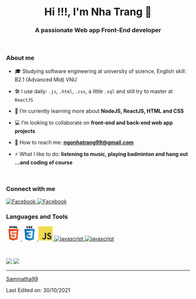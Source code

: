 <h1 align="center">Hi !!!, I'm Nha Trang 👋
<!-- <img align="right" width="300" src="https://emoji.gg/assets/emoji/7333-parrotdance.gif"></h1> -->
<h3 align="center">A passionate Web app Front-End developer</h3>

<br>
<h3>About me</h3>
        
- 🎓 Studying software engineering at university of science, English skill: B2.1 (Advanced Mid) VNU

- 🛠️ I use daily: `.js`, `.html`, `.css`, a little `.sql` and still try to master at `ReactJS`

- 📜 I’m currently learning more about **NodeJS, ReactJS, HTML and CSS**

- 💻 I’m looking to collaborate on **front-end and back-end web app projects**

- 📧 How to reach me: **ngonhatrang99@gmail.com**

- ⚡ What I like to do: **listening to music, playing badminton and hang out ...and coding of course**

<br>
<h3>Connect with me</h3>
<span float="left">
        <a href="https://www.facebook.com/nhatrang.ngo.18/" target="_blank">
            <img src="https://img.shields.io/badge/Facebook-1877F2?style=for-the-badge&logo=facebook&logoColor=white" alt="Facebook"  height="40"/>
        </a>
        <a href="mailto:ngonhatrang99@gmail.com" target="_blank">
            <img src="https://img.shields.io/badge/Gmail-D14836?style=for-the-badge&logo=gmail&logoColor=white" alt="Facebook"  height="40"/>
        </a>
</span>

<br>
<h3>Languages and Tools</h3>
<p > 
  <a href="https://www.w3.org/html/" target="_blank"> 
    <img src="https://raw.githubusercontent.com/devicons/devicon/master/icons/html5/html5-original-wordmark.svg" alt="html5" width="40" height="40"/> 
  </a>
  <a href="https://www.w3schools.com/css/" target="_blank"> 
    <img src="https://raw.githubusercontent.com/devicons/devicon/master/icons/css3/css3-original-wordmark.svg" alt="css3" width="40" height="40"/> 
  </a> 
  <a href="https://developer.mozilla.org/en-US/docs/Web/JavaScript" target="_blank"> 
    <img src="https://raw.githubusercontent.com/devicons/devicon/master/icons/javascript/javascript-original.svg" alt="javascript" width="40" height="40"/> 
  </a>
  <a href="https://fr.reactjs.org/" target="_blank"> 
    <img src="https://cdn.freebiesupply.com/logos/large/2x/react-1-logo-png-transparent.png" alt="javascript" width="40" height="40"/> 
  </a>
  <a href="https://nodejs.org/en/about/" target="_blank"> 
    <img src="https://cdn-icons-png.flaticon.com/512/919/919825.png" alt="javascript" width="40" height="40"/> 
  </a>
</p>
<br>
<p >
  <img height= "150" src="https://github-readme-stats.vercel.app/api?username=Sammatha99&theme=react&show_icons=true&include_all_commits=true" />
  <img height= "150" src="https://github-readme-stats.vercel.app/api/top-langs/?username=Sammatha99&theme=react&layout=compact" />
</p>

---

[Sammatha99](https://github.com/Sammatha99)

Last Edited on: 30/10/2021
